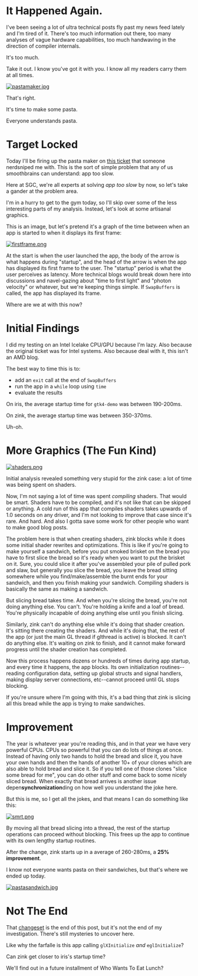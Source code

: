 # It Happened Again.

I've been seeing a lot of ultra technical posts fly past my news feed lately and I'm tired of it. There's too much information out there, too many analyses of vague hardware capabilities, too much handwaving in the direction of compiler internals.

It's too much.

Take it out. I know you've got it with you. I know all my readers carry them at all times.

[![pastamaker.jpg]({{site.url}}/assets/pastamaker.jpg)]({{site.url}}/assets/pastamaker.jpg)

That's right.

It's time to make some pasta.

Everyone understands pasta.

# Target Locked
Today I'll be firing up the pasta maker on [this ticket](https://gitlab.freedesktop.org/mesa/mesa/-/issues/5113) that someone nerdsniped me with. This is the sort of simple problem that any of us smoothbrains can understand: app too slow.

Here at SGC, we're all experts at solving *app too slow* by now, so let's take a gander at the problem area.

I'm in a hurry to get to the gym today, so I'll skip over some of the less interesting parts of my analysis. Instead, let's look at some artisanal graphics.

This is an image, but let's pretend it's a graph of the time between when an app is started to when it displays its first frame:

[![firstframe.png]({{site.url}}/assets/firstframe/1.png)]({{site.url}}/assets/firstframe/1.png)

At the start is when the user launched the app, the body of the arrow is what happens during "startup", and the head of the arrow is when the app has displayed its first frame to the user. The "startup" period is what the user perceives as latency. More technical blogs would break down here into discussions and navel-gazing about "time to first light" and "photon velocity" or whatever, but we're keeping things simple. If `SwapBuffers` is called, the app has displayed its frame.

Where are we at with this now?

# Initial Findings
I did my testing on an Intel Icelake CPU/GPU because I'm lazy. Also because the original ticket was for Intel systems. Also because deal with it, this isn't an AMD blog.

The best way to time this is to:
* add an `exit` call at the end of `SwapBuffers`
* run the app in a `while` loop using `time`
* evaluate the results

On iris, the average startup time for `gtk4-demo` was between 190-200ms.

On zink, the average startup time was between 350-370ms.

Uh-oh.

# More Graphics (The Fun Kind)

[![shaders.png]({{site.url}}/assets/firstframe/2.png)]({{site.url}}/assets/firstframe/2.png)

Initial analysis revealed something very stupid for the zink case: a lot of time was being spent on shaders.

Now, I'm not saying a lot of time was spent *compiling* shaders. That would be smart. Shaders have to be compiled, and it's not like that can be skipped or anything. A cold run of this app that compiles shaders takes upwards of 1.0 seconds on any driver, and I'm not looking to improve that case since it's rare. And hard. And also I gotta save some work for other people who want to make good blog posts.

The problem here is that when creating shaders, zink blocks while it does some initial shader rewrites and optimizations. This is like if you're going to make yourself a sandwich, before you put smoked brisket on the bread you have to first slice the bread so it's ready when you want to put the brisket on it. Sure, you could slice it after you've assembled your pile of pulled pork and slaw, but generally you slice the bread, you leave the bread sitting somewhere while you find/make/assemble the burnt ends for your sandwich, and then you finish making your sandwich. Compiling shaders is basically the same as making a sandwich.

But slicing bread takes time. And when you're slicing the bread, you're not doing anything else. You can't. You're holding a knife and a loaf of bread. You're physically incapable of doing anything else until you finish slicing.

Similarly, zink can't do anything else while it's doing that shader creation. It's sitting there creating the shaders. And while it's doing that, the rest of the app (or just the main GL thread if glthread is active) is blocked. It can't do anything else. It's waiting on zink to finish, and it cannot make forward progress until the shader creation has completed.

Now this process happens dozens or hundreds of times during app startup, and every time it happens, the app blocks. Its own initialization routines--reading configuration data, setting up global structs and signal handlers, making display server connections, etc--cannot proceed until GL stops blocking.

If you're unsure where I'm going with this, it's a bad thing that zink is slicing all this bread while the app is trying to make sandwiches.

# Improvement

The year is whatever year you're reading this, and in that year we have very powerful CPUs. CPUs so powerful that you can do lots of things at once. Instead of having only two hands to hold the bread and slice it, you have your own hands and then the hands of another 10+ of your clones which are also able to hold bread and slice it. So if you tell one of those clones "slice some bread for me", you can do other stuff and come back to some nicely sliced bread. When exactly that bread arrives is another issue depen**synchronization**ding on how well you understand the joke here.

But this is me, so I get all the jokes, and that means I can do something like this:

[![smrt.png]({{site.url}}/assets/firstframe/3.png)]({{site.url}}/assets/firstframe/3.png)

By moving all that bread slicing into a thread, the rest of the startup operations can proceed without blocking. This frees up the app to continue with its own lengthy startup routines.

After the change, zink starts up in a average of 260-280ms, a **25% improvement**.

I know not everyone wants pasta on their sandwiches, but that's where we ended up today.

[![pastasandwich.jpg]({{site.url}}/assets/pastasandwich.jpg)]({{site.url}}/assets/pastasandwich.jpg)

# Not The End

That [changeset](https://gitlab.freedesktop.org/mesa/mesa/-/merge_requests/28955) is the end of this post, but it's not the end of my investigation. There's still mysteries to uncover here.

Like why the farfalle is this app calling `glXInitialize` *and* `eglInitialize`?

Can zink get closer to iris's startup time?

We'll find out in a future installment of Who Wants To Eat Lunch?